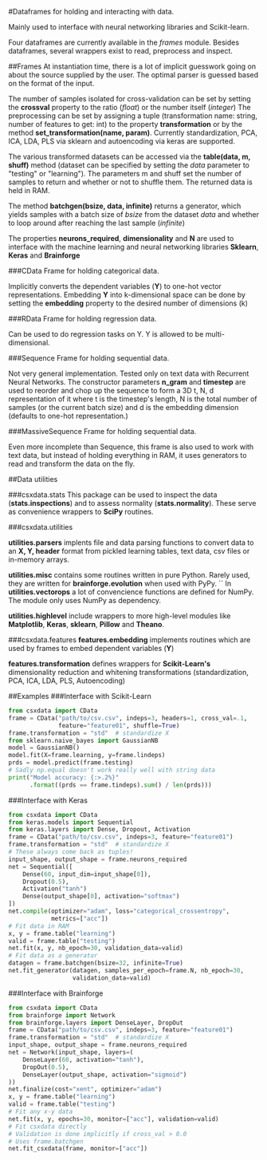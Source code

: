 #Dataframes for holding and interacting with data.

Mainly used to interface with neural networking libraries and Scikit-learn.

Four dataframes are currently available in the *frames* module.
Besides dataframes, several wrappers exist to read, preprocess and inspect.

##Frames
At instantiation time, there is a lot of implicit guesswork going on about
the source supplied by the user. The optimal parser is guessed based on the
format of the input.

The number of samples isolated for cross-validation can be set by setting the
**crossval** property to the ratio (*float*) or the number itself (*integer*)
The preprocessing can be set by assigning a tuple (transformation name: string,
number of features to get: int) to the property **transformation** or by the
method **set_transformation(name, param)**.
Currently standardization, PCA, ICA, LDA, PLS via sklearn and autoencoding via
keras are supported.

The various transformed datasets can be accessed via the **table(data, m, shuff)**
method (dataset can be specified by setting the *data* parameter to "testing" or "learning").
The parameters m and shuff set the number of samples to return and whether or not to
shuffle them. The returned data is held in RAM.

The method **batchgen(bsize, data, infinite)** returns a generator, which yields
samples with a batch size of *bsize* from the dataset *data* and whether to loop around
after reaching the last sample (*infinite*)

The properties **neurons_required**, **dimensionality** and **N** are used to interface with
the machine learning and neural networking libraries **Sklearn**, **Keras** and **Brainforge**

###CData
Frame for holding categorical data.

Implicitly converts the dependent variables (**Y**) to one-hot vector representations.
Embedding **Y** into k-dimensional space can be done by setting the **embedding** property
to the desired number of dimensions (k) 

###RData
Frame for holding regression data.

Can be used to do regression tasks on Y. Y is allowed to be multi-dimensional.

###Sequence
Frame for holding sequential data.

Not very general implementation. Tested only on text data with Recurrent Neural Networks.
The constructor parameters **n_gram** and **timestep** are used to reorder and chop up the
sequence to form a 3D t, N, d representation of it where t is the timestep's length,
N is the total number of samples (or the current batch size) and d is the embedding dimension
(defaults to one-hot representation.)

###MassiveSequence
Frame for holding sequential data.

Even more incomplete than Sequence, this frame is also used to work with text data, but instead of
holding everything in RAM, it uses generators to read and transform the data on the fly.

##Data utilities

###csxdata.stats
This package can be used to inspect the data (**stats.inspections**) and to assess normality
(**stats.normality**). These serve as convenience wrappers to **SciPy** routines.

###csxdata.utilities

**utilities.parsers** implents file and data parsing functions to convert data to an **X, Y, header**
format from pickled learning tables, text data, csv files or in-memory arrays.

**utilities.misc** contains some routines written in pure Python. Rarely used, they are written
for **brainforge.evolution** when used with PyPy.
``
In **utilities.vectorops** a lot of convencience functions are defined for NumPy. The module
only uses NumPy as dependency.

**utilities.highlevel** include wrappers to more high-level modules like **Matplotlib**, **Keras**,
**sklearn**, **Pillow** and **Theano**.

###csxdata.features
**features.embedding** implements routines which are used by frames to embed dependent variables (**Y**)

**features.transformation** defines wrappers for **Scikit-Learn's** dimensionality reduction and
whitening transformations (standardization, PCA, ICA, LDA, PLS, Autoencoding)

##Examples
###Interface with Scikit-Learn

```python
from csxdata import CData
frame = CData("path/to/csv.csv", indeps=3, headers=1, cross_val=.1,
              feature="feature01", shuffle=True)
frame.transformation = "std"  # standardize X
from sklearn.naive_bayes import GaussianNB
model = GaussianNB()
model.fit(X=frame.learning, y=frame.lindeps)
prds = model.predict(frame.testing)
# Sadly np.equal doesn't work really well with string data
print("Model accuracy: {:>.2%}"
      .format((prds == frame.tindeps).sum() / len(prds)))
```

###Interface with Keras
```python
from csxdata import CData
from keras.models import Sequential
from keras.layers import Dense, Dropout, Activation
frame = CData("path/to/csv.csv", indeps=3, feature="feature01")
frame.transformation = "std"  # standardize X
# These always come back as tuples!
input_shape, output_shape = frame.neurons_required
net = Sequential([
    Dense(60, input_dim=input_shape[0]),
    Dropout(0.5),
    Activation("tanh")
    Dense(output_shape[0], activation="softmax")
])
net.compile(optimizer="adam", loss="categorical_crossentropy",
            metrics=["acc"])
# Fit data in RAM
x, y = frame.table("learning")
valid = frame.table("testing")
net.fit(x, y, nb_epoch=30, validation_data=valid)
# Fit data as a generator
datagen = frame.batchgen(bsize=32, infinite=True)
net.fit_generator(datagen, samples_per_epoch=frame.N, nb_epoch=30,
                  validation_data=valid)
```

###Interface with Brainforge
```python
from csxdata import CData
from brainforge import Network
from brainforge.layers import DenseLayer, DropOut
frame = CData("path/to/csv.csv", indeps=3, feature="feature01")
frame.transformation = "std"  # standardize X
input_shape, output_shape = frame.neurons_required
net = Network(input_shape, layers=(
    DenseLayer(60, activation="tanh"),
    DropOut(0.5),
    DenseLayer(output_shape, activation="sigmoid")
))
net.finalize(cost="xent", optimizer="adam")
x, y = frame.table("learning")
valid = frame.table("testing")
# Fit any x-y data
net.fit(x, y, epochs=30, monitor=["acc"], validation=valid)
# Fit csxdata directly
# Validation is done implicitly if cross_val > 0.0
# Uses frame.batchgen
net.fit_csxdata(frame, monitor=["acc"])
```
